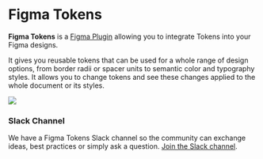 # Figma Tokens

**Figma Tokens** is a [Figma Plugin](https://jansix.at/resources/figma-tokens) allowing you to integrate Tokens into your Figma designs.

It gives you reusable tokens that can be used for a whole range of design options, from border radii or spacer units to semantic color and typography styles. It allows you to change tokens and see these changes applied to the whole document or its styles.

![](/header.png)

### Slack Channel

We have a Figma Tokens Slack channel so the community can exchange ideas, best practices or simply ask a question. [Join the Slack channel](https://join.slack.com/t/figmatokens/shared_invite/zt-wu477lb5-4OhKJ91ahP1bs56pCAc6qw).
